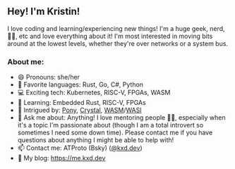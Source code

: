 ## Hey! I'm Kristin!

I love coding and learning/experiencing new things! I'm a huge geek, nerd, 👩‍💻, etc and love
everything about it! I'm most interested in moving bits around at the lowest levels, whether
they're over networks or a system bus.

### About me:
- 😄 Pronouns: she/her
- 💜 Favorite languages: Rust, Go, C#, Python
- 💻 Exciting tech: Kubernetes, RISC-V, FPGAs, WASM
- 🌱 Learning: Embedded Rust, RISC-V, FPGAs
- 🤔 Intrigued by: [Pony](https://www.ponylang.io/), [Crystal](https://crystal-lang.org/), [WASM](https://webassembly.org/)/[WASI](https://wasi.dev/)
- 💬 Ask me about: Anything! I love mentoring people 👩‍🏫, especially when it's a topic I'm
  passionate about (though I am a total introvert so sometimes I need some down time). Please contact me if you have questions about anything I might be able to help with!
- 📫 Contact me: ATProto (Bsky) ([@kxd.dev](https://bsky.app/profile/kxd.dev))
- 📖 My blog: <https://me.kxd.dev>
